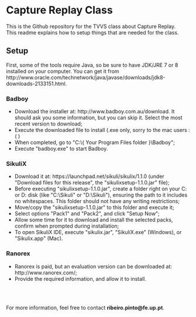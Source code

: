 # Capture Replay Class
<p>
This is the Github repository for the TVVS class about Capture Replay.<br>
This readme explains how to setup things that are needed for the class.
</p>


## Setup
<p>
First, some of the tools require Java, so be sure to have JDK/JRE 7 or 8 installed on your computer. You can get it from http://www.oracle.com/technetwork/java/javase/downloads/jdk8-downloads-2133151.html.
</p>

### Badboy
<ul>
  <li>Download the installer at: http://www.badboy.com.au/download. It should ask you some information, but you can skip it. Select the most recent version to download;</li>
  <li>Execute the downloaded file to install (.exe only, sorry to the mac users :( )</li>
  <li>When completed, go to "C:\{ Your Program Files folder }\Badboy";</li>
  <li>Execute "badboy.exe" to start Badboy.</li>
</ul>

### SikuliX
<ul>
  <li>Download it at: https://launchpad.net/sikuli/sikulix/1.1.0 (under "Download files for this release", the "sikulixsetup-1.1.0.jar" file);</li>
  <li>Before executing "sikulixsetup-1.1.0.jar", create a folder right on your C: or D: disk (like "C:\Sikuli" or "D:\Sikuli"), ensuring the path to it includes no whitespaces. This folder should not have any writing restrictions;</li>
  <li>Move/copy the "sikulixsetup-1.1.0.jar" to this folder and execute it;</li>
  <li>Select options "Pack1" and "Pack2", and click "Setup Now";</li>
  <li>Allow some time for it to download and install the selected packs, confirm when prompted during installation;</li>
  <li>To open SikuliX IDE, execute "sikulix.jar", "SikuliX.exe" (Windows), or "Sikulix.app" (Mac).</li>
</ul>

### Ranorex
<ul>
  <li>Ranorex is paid, but an evaluation version can be downloaded at: http://www.ranorex.com/;</li>
  <li>Provide the required information, and allow it to install.</li>
</ul>

<br><br>
<p>For more information, feel free to contact <b>ribeiro.pinto@fe.up.pt</b>.</p>
